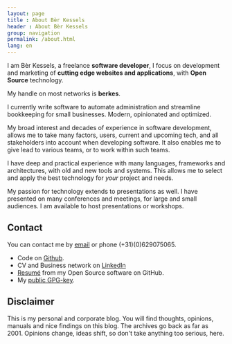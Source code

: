 ```yaml
---
layout: page
title : About Bèr Kessels
header : About Bèr Kessels
group: navigation
permalink: /about.html
lang: en
---
```


I am Bèr Kessels, a freelance **software developer**, I focus on development
and marketing of **cutting edge websites and applications**, with **Open
Source** technology.

My handle on most networks is **berkes**.

I currently write software to automate administration and streamline bookkeeping for small businesses.
Modern, opinionated and optimized.

My broad interest and decades of experience in software development, allows me
to take many factors, users, current and upcoming tech, and all stakeholders into
account when developing software. It also enables me to give lead to various
teams, or to work within such teams.

I have deep and practical experience with many languages, frameworks and
architectures, with old and new tools and systems. This allows me to select and
apply the best technology for _your_ project and needs.

My passion for technology extends to presentations as well. I have
presented on many conferences and meetings, for large and small
audiences. I am available to host presentations or workshops.

## Contact
You can contact me by [email](mailto:ber@berk.es) or phone
(+31)(0)629075065.

* Code on [Github](https://github.com/berkes).
* CV and Business network on [LinkedIn](http://www.linkedin.com/in/berkes)
* [Resumé](http://resume.github.io/?berkes) from my Open Source software on GitHub.
* My [public GPG-key](http://berk.es/berkes_pub.gpg).

## Disclaimer
This is my personal and corporate blog. You will find thoughts,
opinions, manuals and nice findings on this blog. The archives go back
as far as 2001. Opinions change, ideas shift, so don't take anything too
serious, here.
